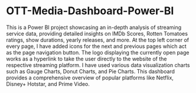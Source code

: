 # OTT-Media-Dashboard-Power-BI
This is a Power BI project showcasing an in-depth analysis of streaming service data, providing detailed insights on IMDb Scores, Rotten Tomatoes ratings, show durations, yearly releases, and more.
At the top left corner of every page, I have added icons for the next and previous pages which act as the page navigation button. The logo displaying the currently open page works as a hyperlink to take the user directly to the website of the respective streaming platform.
I have used various data visualization charts such as Gauge Charts, Donut Charts, and Pie Charts.
This dashboard provides a comprehensive overview of popular platforms like Netflix, Disney+ Hotstar, and Prime Video.
